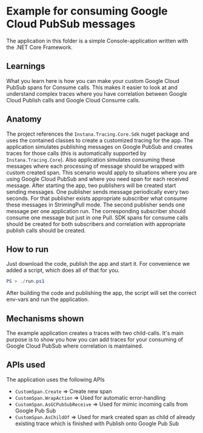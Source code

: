 # Example for consuming Google Cloud PubSub messages

The application in this folder is a simple Console-application written with the .NET Core Framework.

## Learnings

What you learn here is how you can make your custom Google Cloud PubSub spans for Consume calls. This makes it easier to look at and understand complex traces where you have correlation between Google Cloud Publish calls and Google Cloud Consume calls.

## Anatomy

The project references the `Instana.Tracing.Core.Sdk` nuget package and uses the contained classes to create a customized tracing for the app.
The application simulates publishing messages on Google PubSub and creates traces for those calls (this is automatically supported by `Instana.Tracing.Core`). Also application simulates consuming these messages where each processing of message should be wrapped with custom created span.
This scenario would apply to situations where you are using Google Cloud PubSub and where you need span for each received message.
After starting the app, two publishers will be created start sending messages. One publisher sends message periodically every two seconds. For that publisher exists appropriate subscriber what consume these messages in StrimingPull mode. The second publisher sends one message per one application run. The corresponding subscriber should consume one message but just in one Pull.
SDK spans for consume calls should be created for both subscribers and correlation with appropriate publish calls should be created.

## How to run

Just download the code, publish the app and start it.
For convenience we added a script, which does all of that for you.

```powershell
PS > ./run.ps1
```

After building the code and publishing the app, the script will set the correct env-vars and run the application.

## Mechanisms shown

The example application creates a traces with two child-calls. It's main purpose is to show you how you can add traces for your consuming of Google Cloud PubSub where correlation is maintained.

## APIs used

The application uses the following APIs

* `CustomSpan.Create` => Create new span
* `CustomSpan.WrapAction` => Used for automatic error-handling
* `CustomSpan.AsGCPubSubReceive` => Used for mimic incoming calls from Google Pub Sub
* `CustomSpan.AsChildOf` => Used for mark created span as child of already existing trace which is finished with Publish onto Google Pub Sub

